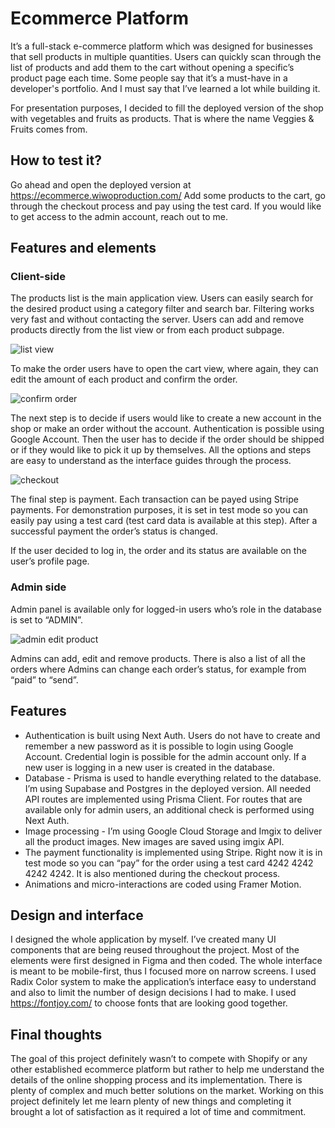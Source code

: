 # Ecommerce Platform

It’s a full-stack e-commerce platform which was designed for businesses that sell products in multiple quantities. Users can quickly scan through the list of products and add them to the cart without opening a specific’s product page each time. Some people say that it’s a must-have in a developer's portfolio. And I must say that I’ve learned a lot while building it.

For presentation purposes, I decided to fill the deployed version of the shop with vegetables and fruits as products. That is where the name Veggies & Fruits comes from.

## How to test it?

Go ahead and open the deployed version at https://ecommerce.wiwoproduction.com/
Add some products to the cart, go through the checkout process and pay using the test card.
If you would like to get access to the admin account, reach out to me.

## Features and elements

### Client-side

The products list is the main application view. Users can easily search for the desired product using a category filter and search bar. Filtering works very fast and without contacting the server.
Users can add and remove products directly from the list view or from each product subpage.

![list view](https://wiwo.dev/_next/image?url=https%3A%2F%2Fimages.ctfassets.net%2F9lwq5y1zam6x%2F68Ysrs2zCdpR9Oy0wZl0xz%2F14ee7be4cdb487051034f4e54e59299b%2Fproduct_list.jpg&w=2048&q=75 "list view")

To make the order users have to open the cart view, where again, they can edit the amount of each product and confirm the order.

![confirm order](https://wiwo.dev/_next/image?url=https%3A%2F%2Fimages.ctfassets.net%2F9lwq5y1zam6x%2F6ulecq7KUO5U0fen4u5R3g%2F50b1b54556174ba49068dd368a67ff28%2Fcart.jpg&w=2048&q=75 "confirm order")

The next step is to decide if users would like to create a new account in the shop or make an order without the account. Authentication is possible using Google Account. Then the user has to decide if the order should be shipped or if they would like to pick it up by themselves. All the options and steps are easy to understand as the interface guides through the process.

![checkout](https://wiwo.dev/_next/image?url=https%3A%2F%2Fimages.ctfassets.net%2F9lwq5y1zam6x%2F6JAZRCsCegVUIkrrc5lLkh%2F26e8ba99f97406d1f203d31625b8ff29%2Fcheckout_delivery.jpg&w=2048&q=75 "checkout")

The final step is payment. Each transaction can be payed using Stripe payments. For demonstration purposes, it is set in test mode so you can easily pay using a test card (test card data is available at this step). After a successful payment the order’s status is changed.

If the user decided to log in, the order and its status are available on the user’s profile page.

### Admin side

Admin panel is available only for logged-in users who’s role in the database is set to “ADMIN”.

![admin edit product](https://wiwo.dev/_next/image?url=https%3A%2F%2Fimages.ctfassets.net%2F9lwq5y1zam6x%2F1wFCdM3tx34a11o79VJ2bm%2Fd40f7a68d2c3ff0b5d8c8d93ad31a5a9%2Fadmin_edit.jpg&w=2048&q=75 "admin edit product")

Admins can add, edit and remove products. There is also a list of all the orders where Admins can change each order’s status, for example from “paid” to “send”.

## Features

- Authentication is built using Next Auth. Users do not have to create and remember a new password as it is possible to login using Google Account. Credential login is possible for the admin account only. If a new user is logging in a new user is created in the database.
- Database - Prisma is used to handle everything related to the database. I’m using Supabase and Postgres in the deployed version. All needed API routes are implemented using Prisma Client. For routes that are available only for admin users, an additional check is performed using Next Auth.
- Image processing - I’m using Google Cloud Storage and Imgix to deliver all the product images. New images are saved using imgix API.
- The payment functionality is implemented using Stripe. Right now it is in test mode so you can “pay” for the order using a test card 4242 4242 4242 4242. It is also mentioned during the checkout process.
- Animations and micro-interactions are coded using Framer Motion.

## Design and interface

I designed the whole application by myself. I’ve created many UI components that are being reused throughout the project. Most of the elements were first designed in Figma and then coded.
The whole interface is meant to be mobile-first, thus I focused more on narrow screens.
I used Radix Color system to make the application’s interface easy to understand and also to limit the number of design decisions I had to make. I used https://fontjoy.com/ to choose fonts that are looking good together.

## Final thoughts

The goal of this project definitely wasn’t to compete with Shopify or any other established ecommerce platform but rather to help me understand the details of the online shopping process and its implementation. There is plenty of complex and much better solutions on the market.
Working on this project definitely let me learn plenty of new things and completing it brought a lot of satisfaction as it required a lot of time and commitment.
